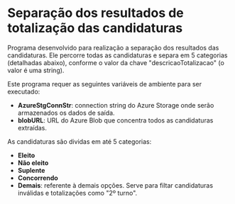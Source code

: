# Separação dos resultados de totalização das candidaturas

Programa desenvolvido para realização a separação dos resultados das candidaturas. Ele percorre todas as candidaturas e separa em 5 categorias (detalhadas abaixo), conforme o valor da chave "descricaoTotalizacao" (o valor é uma string).

Este programa requer as seguintes variáveis de ambiente para ser executado:

- **AzureStgConnStr**: connection string do Azure Storage onde serão armazenados os dados de saída.
- **blobURL**: URL do Azure Blob que concentra todos as candidaturas extraídas.

As candidaturas são dividas em até 5 categorias:

- **Eleito**
- **Não eleito**
- **Suplente**
- **Concorrendo**
- **Demais**: referente à demais opções. Serve para filtar candidaturas inválidas e totalizações como "2º turno".
